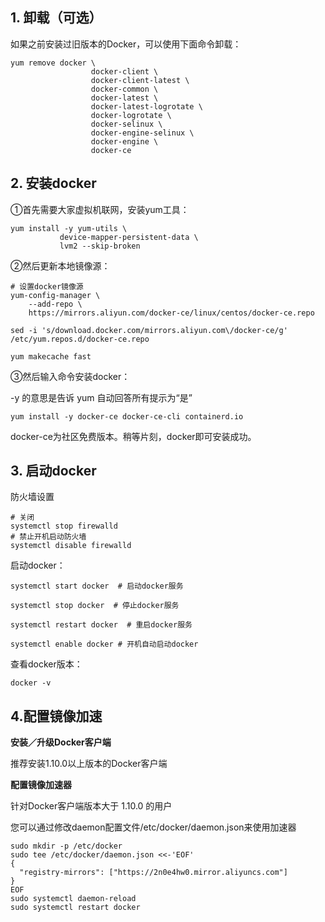 ## 1. 卸载（可选）

如果之前安装过旧版本的Docker，可以使用下面命令卸载：

```shell
yum remove docker \
                  docker-client \
                  docker-client-latest \
                  docker-common \
                  docker-latest \
                  docker-latest-logrotate \
                  docker-logrotate \
                  docker-selinux \
                  docker-engine-selinux \
                  docker-engine \
                  docker-ce
```

## 2. 安装docker

①首先需要大家虚拟机联网，安装yum工具：

```shell
yum install -y yum-utils \
           device-mapper-persistent-data \
           lvm2 --skip-broken
```

②然后更新本地镜像源：

```shell
# 设置docker镜像源
yum-config-manager \
    --add-repo \
    https://mirrors.aliyun.com/docker-ce/linux/centos/docker-ce.repo
    
sed -i 's/download.docker.com/mirrors.aliyun.com\/docker-ce/g' /etc/yum.repos.d/docker-ce.repo
 
yum makecache fast
```

③然后输入命令安装docker：

-y 的意思是告诉 yum 自动回答所有提示为“是”

```shell
yum install -y docker-ce docker-ce-cli containerd.io
```

docker-ce为社区免费版本。稍等片刻，docker即可安装成功。

## 3. 启动docker

防火墙设置

```shell
# 关闭
systemctl stop firewalld
# 禁止开机启动防火墙
systemctl disable firewalld
```

启动docker：

```shell
systemctl start docker  # 启动docker服务
 
systemctl stop docker  # 停止docker服务
 
systemctl restart docker  # 重启docker服务

systemctl enable docker # 开机自动启动docker
```

查看docker版本：

```shell
docker -v
```

## 4.配置镜像加速

**安装／升级Docker客户端**

推荐安装1.10.0以上版本的Docker客户端

**配置镜像加速器**

针对Docker客户端版本大于 1.10.0 的用户

您可以通过修改daemon配置文件/etc/docker/daemon.json来使用加速器

```shell
sudo mkdir -p /etc/docker
sudo tee /etc/docker/daemon.json <<-'EOF'
{
  "registry-mirrors": ["https://2n0e4hw0.mirror.aliyuncs.com"]
}
EOF
sudo systemctl daemon-reload
sudo systemctl restart docker
```

